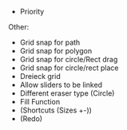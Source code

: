 * Priority

Other:

* Grid snap for path
* Grid snap for polygon
* Grid snap for circle/Rect drag
* Grid snap for circle/rect place
* Dreieck grid
* Allow sliders to be linked
* Different eraser type (Circle)
* Fill Function
* (Shortcuts (Sizes +-))
* (Redo)